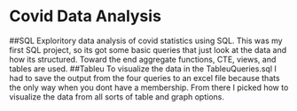 # Covid Data Analysis
##SQL
Exploritory data analysis of covid statistics using SQL.
This was my first SQL project, so its got some basic queries that just look at the data and how its structured.
Toward the end aggregate functions, CTE, views, and tables are used.
##Tableu
To visualize the data in the TableuQueries.sql I had to save the output from the four queries to an excel file because thats the only way when you dont have a membership. From there I picked how to visualize the data from all sorts of table and graph options.
